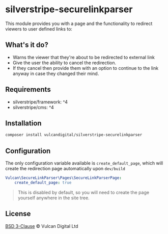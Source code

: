 # silverstripe-securelinkparser
This module provides you with a page and the functionality to redirect viewers to user defined links to:

## What's it do?
* Warns the viewer that they're about to be redirected to external link
* Give the user the ability to cancel the redirection. 
* If they cancel then provide them with an option to continue to the link anyway in case they changed their mind.

## Requirements
* silverstripe/framework: ^4
* silverstripe/cms: ^4

## Installation
```bash
composer install vulcandigital/silverstripe-securelinkparser
```
## Configuration
The only configuration variable available is `create_default_page`, which will create the redirection page automatically upon `dev/build`

```yml
Vulcan\SecureLinkParser\Pages\SecureLinkParserPage:
    create_default_page: true
```

> This is disabled by default, so you will need to create the page yourself anywhere in the site tree.

## License

[BSD 3-Clause](LICENSE.md) © Vulcan Digital Ltd